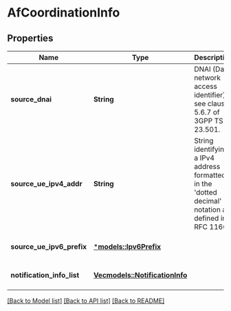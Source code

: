 # AfCoordinationInfo

## Properties
Name | Type | Description | Notes
------------ | ------------- | ------------- | -------------
**source_dnai** | **String** | DNAI (Data network access identifier), see clause 5.6.7 of 3GPP TS 23.501. | [optional] [default to None]
**source_ue_ipv4_addr** | **String** | String identifying a IPv4 address formatted in the 'dotted decimal' notation as defined in RFC 1166.  | [optional] [default to None]
**source_ue_ipv6_prefix** | [***models::Ipv6Prefix**](Ipv6Prefix.md) |  | [optional] [default to None]
**notification_info_list** | [**Vec<models::NotificationInfo>**](NotificationInfo.md) |  | [optional] [default to None]

[[Back to Model list]](../README.md#documentation-for-models) [[Back to API list]](../README.md#documentation-for-api-endpoints) [[Back to README]](../README.md)


